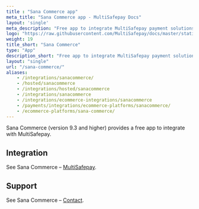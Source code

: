 ```yaml
---
title : "Sana Commerce app"
meta_title: "Sana Commerce app - MultiSafepay Docs"
layout: 'single'
meta_description: "Free app to integrate MultiSafepay payment solutions into your Sana Commerce platform"
logo: "https://raw.githubusercontent.com/MultiSafepay/docs/master/static/logo/Integrations/Sana_Commerce.svg"
weight: 19
title_short: "Sana Commerce"
type: "App"
description_short: "Free app to integrate MultiSafepay payment solutions into your Sana Commerce platform"
layout: "single"
url: "/sana-commerce/"
aliases: 
    - /integrations/sanacommerce/
    - /hosted/sanacommerce
    - /integrations/hosted/sanacommerce
    - /integrations/sanacommerce
    - /integrations/ecommerce-integrations/sanacommerce
    - /payments/integrations/ecommerce-platforms/sanacommerce/
    - /ecommerce-platforms/sana-commerce/
---
```

Sana Commerce (version 9.3 and higher) provides a free app to integrate with MultiSafepay. 

## Integration

See Sana Commerce – [MultiSafepay](https://help.sana-commerce.com/sana-commerce-93/payment-services/multisafepay/introduction).  

## Support

See Sana Commerce – [Contact](https://www.sana-commerce.com/nl/contact).
